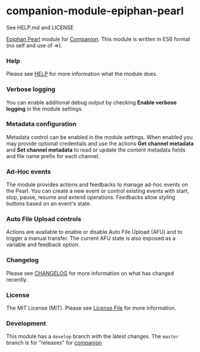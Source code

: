 # companion-module-epiphan-pearl
See HELP.md and LICENSE

[Epiphan Pearl](https://www.epiphan.com/products/pearl/) module for [Companion](https://github.com/bitfocus/companion).
This module is written in ES6 format (no self and use of =>).

### Help

Please see [HELP](HELP.md) for more information what the module does.

### Verbose logging

You can enable additional debug output by checking **Enable verbose logging** in the module settings.

### Metadata configuration

Metadata control can be enabled in the module settings. When enabled you may provide optional credentials and use the actions **Get channel metadata** and **Set channel metadata** to read or update the content metadata fields and file name prefix for each channel.

### Ad-Hoc events

The module provides actions and feedbacks to manage ad-hoc events on the Pearl. You can create a new event or control existing events with start, stop, pause, resume and extend operations. Feedbacks allow styling buttons based on an event's state.

### Auto File Upload controls

Actions are available to enable or disable Auto File Upload (AFU) and to trigger a manual transfer. The current AFU state is also exposed as a variable and feedback option.

### Changelog

Please see [CHANGELOG](CHANGELOG.md) for more information on what has changed recently.

### License

The MIT License (MIT). Please see [License File](LICENSE) for more information.

### Development

This module has a `develop` branch with the latest changes.
The `master` branch is for "releases" for [companion](https://github.com/bitfocus/companion)
